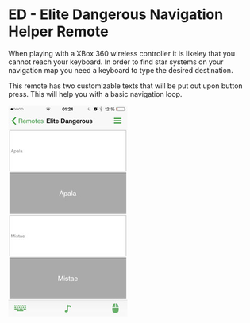 # ED - Elite Dangerous Navigation Helper Remote

When playing with a XBox 360 wireless controller it is likeley that you cannot reach your keyboard.
In order to find star systems on your navigation map you need a keyboard to type the desired destination.

This remote has two customizable texts that will be put out upon button press.
This will help you with a basic navigation loop.

![](screenshot.jpg)
